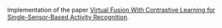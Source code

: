 Implementation of the paper [Virtual Fusion With Contrastive Learning for Single-Sensor-Based Activity Recognition](https://ieeexplore.ieee.org/abstract/document/10559768).
